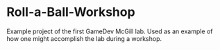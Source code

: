 # Roll-a-Ball-Workshop
Example project of the first GameDev McGill lab. Used as an example of how one might accomplish the lab during a workshop.

